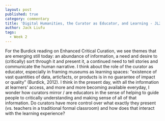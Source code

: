 ```yaml
---
layout: post
published: true
category: commentary
title: 'Digital Humanities, the Curator as Educator, and Learning - JL2'
author: Jack Liufu
tags:
  - Week 2
---
```

For the Burdick reading on Enhanced Critical Curation, we see themes that are emerging still today: an abundance of information, a need and desire to (critically) sort through it and present it, a continued need to tell stories and communicate the human narrative. I think about the role of the curator as educator, especially in framing museums as learning spaces: "existence of vast quantities of data, articfacts, or products is in no guarantee of impact or quality" (Burdick, 2012). I think in the present day, with all the information at learners' access, and more and more becoming available everyday, I wonder how curators mirror / are educators in the sense of helping to guide people to critically understanding and making sense of all of that information. Do curators have more control over what exactly they present (vs. teachers in a traditional formal classroom) and how does that interact with the learning experience?